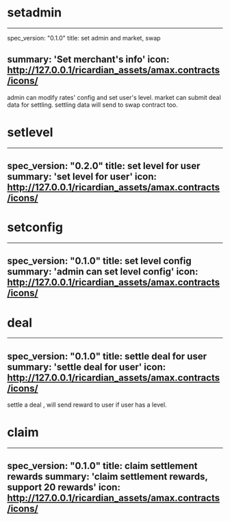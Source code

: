 <h1 class="contract">setadmin</h1>

---
spec_version: "0.1.0"
title: set admin and market, swap

summary: 'Set merchant's info'
icon: http://127.0.0.1/ricardian_assets/amax.contracts/icons/
---
admin can modify rates' config and set user's level.
market can submit deal data for settling.
settling data will send to swap contract too.


<h1 class="contract">setlevel</h1>

---
spec_version: "0.2.0"
title: set level for user
summary: 'set level for user'
icon: http://127.0.0.1/ricardian_assets/amax.contracts/icons/
---


<h1 class="contract">setconfig</h1>

---
spec_version: "0.1.0"
title: set level config
summary: 'admin can set level config'
icon: http://127.0.0.1/ricardian_assets/amax.contracts/icons/
---


<h1 class="contract">deal</h1>

---
spec_version: "0.1.0"
title: settle deal for user
summary: 'settle deal for user'
icon: http://127.0.0.1/ricardian_assets/amax.contracts/icons/
---

settle a deal , will send reward to user if user has a level.


<h1 class="contract">claim</h1>

---
spec_version: "0.1.0"
title: claim settlement rewards
summary: 'claim settlement rewards, support 20 rewards'
icon: http://127.0.0.1/ricardian_assets/amax.contracts/icons/
---
